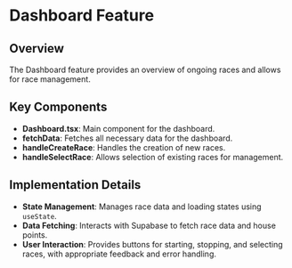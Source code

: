 # Dashboard Feature

## Overview
The Dashboard feature provides an overview of ongoing races and allows for race management.

## Key Components
- **Dashboard.tsx**: Main component for the dashboard.
- **fetchData**: Fetches all necessary data for the dashboard.
- **handleCreateRace**: Handles the creation of new races.
- **handleSelectRace**: Allows selection of existing races for management.

## Implementation Details
- **State Management**: Manages race data and loading states using `useState`.
- **Data Fetching**: Interacts with Supabase to fetch race data and house points.
- **User Interaction**: Provides buttons for starting, stopping, and selecting races, with appropriate feedback and error handling.

